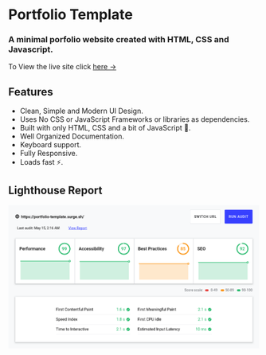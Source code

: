 # Portfolio Template

### A minimal porfolio website created with HTML, CSS and Javascript.

To View the live site click [here &rarr;](https://kuenane.netlify.app/)


## Features

- Clean, Simple and Modern UI Design.
- Uses No CSS or JavaScript Frameworks or libraries as dependencies.
- Built with only HTML, CSS and a bit of JavaScript 🔨.
- Well Organized Documentation.
- Keyboard support.
- Fully Responsive.
- Loads fast ⚡.

## Lighthouse Report

![Lighthouse Report](/images/lighthouse-report.png)

